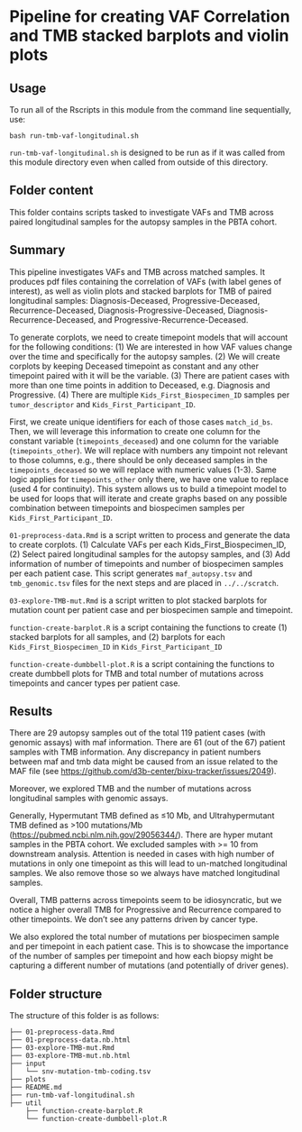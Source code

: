 # Pipeline for creating VAF Correlation and TMB stacked barplots and violin plots

## Usage

To run all of the Rscripts in this module from the command line sequentially, use:

```
bash run-tmb-vaf-longitudinal.sh
```

`run-tmb-vaf-longitudinal.sh` is designed to be run as if it was called from this module directory even when called from outside of this directory.

## Folder content

This folder contains scripts tasked to investigate VAFs and TMB across paired longitudinal samples for the autopsy samples in the PBTA cohort.

## Summary 
This pipeline investigates VAFs and TMB across matched samples. It produces pdf files containing the correlation of VAFs (with label genes of interest), as well as violin plots and stacked barplots for TMB of paired longitudinal samples: Diagnosis-Deceased, Progressive-Deceased, Recurrence-Deceased, Diagnosis-Progressive-Deceased, Diagnosis-Recurrence-Deceased, and Progressive-Recurrence-Deceased.

To generate corplots, we need to create timepoint models that will account for the following conditions: 
(1) We are interested in how VAF values change over the time and specifically for the autopsy samples. 
(2) We will create corplots by keeping Deceased timepoint as constant and any other timepoint paired with it will be the variable. 
(3) There are patient cases with more than one time points in addition to Deceased, e.g. Diagnosis and Progressive. 
(4) There are multiple `Kids_First_Biospecimen_ID` samples per `tumor_descriptor` and `Kids_First_Participant_ID`.

First, we create unique identifiers for each of those cases `match_id_bs`.
Then, we will leverage this information to create one column for the constant variable (`timepoints_deceased`) and one column for the variable (`timepoints_other`). We will replace with numbers any timpoint not relevant to those columns, e.g., there should be only deceased samples in the `timepoints_deceased` so we will replace with numeric values (1-3). Same logic applies for `timepoints_other` only there, we have one value to replace (used 4 for continuity). This system allows us to build a timepoint model to be used for loops that will iterate and create graphs based on any possible combination between timepoints and biospecimen samples per `Kids_First_Participant_ID`.

`01-preprocess-data.Rmd` is a script written to process and generate the data to create corplots. (1) Calculate VAFs per each Kids_First_Biospecimen_ID, (2) Select paired longitudinal samples for the autopsy samples, and (3) Add information of number of timepoints and number of biospecimen samples per each patient case. This script generates `maf_autopsy.tsv` and `tmb_genomic.tsv` files for the next steps and are placed in `../../scratch`.

`03-explore-TMB-mut.Rmd` is a script written to plot stacked barplots for mutation count per patient case and per biospecimen sample and timepoint.

`function-create-barplot.R` is a script containing the functions to create (1) stacked barplots for all samples, and (2) barplots for each `Kids_First_Biospecimen_ID` in `Kids_First_Participant_ID`

`function-create-dumbbell-plot.R` is a script containing the functions to create dumbbell plots for TMB and total number of mutations across timepoints and cancer types per patient case.


## Results

There are 29 autopsy samples out of the total 119 patient cases (with genomic assays) with maf information. There are 61 (out of the 67) patient samples with TMB information. Any discrepancy in patient numbers between maf and tmb data might be caused from an issue related to the MAF file (see https://github.com/d3b-center/bixu-tracker/issues/2049).

Moreover, we explored TMB and the number of mutations across longitudinal samples with genomic assays. 

Generally, Hypermutant TMB defined as ≤10 Mb, and Ultrahypermutant TMB defined as >100 mutations/Mb (https://pubmed.ncbi.nlm.nih.gov/29056344/). There are hyper mutant samples in the PBTA cohort. We excluded samples with >= 10 from downstream analysis. Attention is needed in cases with high number of mutations in only one timepoint as this will lead to un-matched longitudinal samples. We also remove those so we always have matched longitudinal samples.

Overall, TMB patterns across timepoints seem to be idiosyncratic, but we notice a higher overall TMB for Progressive and Recurrence compared to other timepoints. We don’t see any patterns driven by cancer type.

We also explored the total number of mutations per biospecimen sample and per timepoint in each patient case. This is to showcase the importance of the number of samples per timepoint and how each biopsy might be capturing a different number of mutations (and potentially of driver genes). 


## Folder structure 

The structure of this folder is as follows:

```
├── 01-preprocess-data.Rmd
├── 01-preprocess-data.nb.html
├── 03-explore-TMB-mut.Rmd
├── 03-explore-TMB-mut.nb.html
├── input
│   └── snv-mutation-tmb-coding.tsv
├── plots
├── README.md
├── run-tmb-vaf-longitudinal.sh
├── util
    ├── function-create-barplot.R
    └── function-create-dumbbell-plot.R
```
